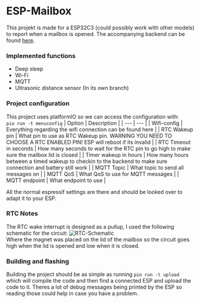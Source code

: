 # ESP-Mailbox
This projekt is made for a ESP32C3 (could possibly work with other models) to report when a mailbox is opened. The accompanying backend can be found [here](https://github.com/Cosmao/Mailbox-backend).
### Implemented functions
 - Deep sleep
 - Wi-Fi
 - MQTT
 - Ultrasonic distance sensor (In its own branch)
### Project configuration
This project uses platformIO so we can access the configuration with: \
```pio run -t menuconfig``` 
| Option | Description |
| --- | --- |
| Wifi-config | Everything regarding the wifi connection can be found here |
| RTC Wakeup pin | What pin to use as RTC Wakeup pin. WARNING YOU NEED TO CHOOSE A RTC ENABLED PIN! ESP will reboot if its invalid |
| RTC Timeout in seconds | How many seconds to wait for the RTC pin to go high to make sure the mailbox lid is closed |
| Timer wakeup in hours | How many hours between a timed wakeup to checkin to the backend to make sure connection and battery still work |
| MQTT Topic | What topic to send all messages on |
| MQTT QoS | What QoS to use for MQTT messages |
| MQTT endpoint | What endpoint to use |

All the normal espressif settings are there and should be looked over to adapt it to your ESP.
### RTC Notes
The RTC wake interrupt is designed as a pullup, I used the following schematic for the circuit: ![RTC-Schematic](rtc-schematic.jpg) \
Where the magnet was placed on the lid of the mailbox so the circuit goes high when the lid is opened and low when it is closed.
### Building and flashing
Building the project should be as simple as running ```pio run -t upload``` which will compile the code and then find a connected ESP and upload the code to it. Theres a lot of debug messages being printed by the ESP so reading those could help in case you have a problem.
